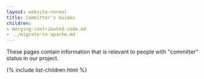 ```yaml
---
layout: website-normal
title: Committer's Guides
children:
- merging-contributed-code.md
- ../migrate-to-apache.md
---
```


These pages contain information that is relevant to people with "committer" status in our project.

{% include list-children.html %}
